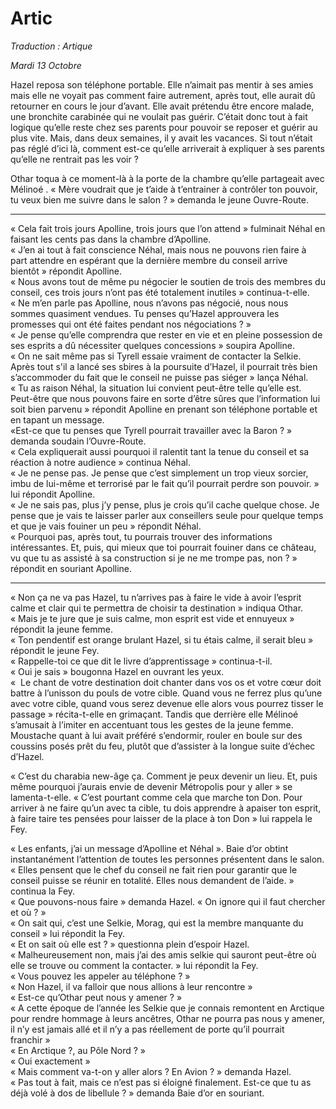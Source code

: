 # Artic

*Traduction : Artique*

_Mardi 13 Octobre_

Hazel reposa son téléphone portable. Elle n’aimait pas mentir à ses amies mais elle ne voyait pas comment faire autrement, après tout, elle aurait dû retourner en cours le jour d’avant. Elle avait prétendu être encore malade, une bronchite carabinée qui ne voulait pas guérir. C’était donc tout à fait logique qu’elle reste chez ses parents pour pouvoir se reposer et guérir au plus vite. Mais, dans deux semaines, il y avait les vacances. Si tout n’était pas réglé d’ici là, comment est-ce qu’elle arriverait à expliquer à ses parents qu’elle ne rentrait pas les voir ?   

Othar toqua à ce moment-là à la porte de la chambre qu’elle partageait avec Mélinoé . 
« Mère voudrait que je t’aide à t’entrainer à contrôler ton pouvoir, tu veux bien me suivre dans le salon ? » demanda le jeune Ouvre-Route. 

---- --------------

« Cela fait trois jours Apolline, trois jours que l’on attend » fulminait Néhal en faisant les cents pas dans la chambre d’Apolline.    
« J’en ai tout à fait conscience Néhal, mais nous ne pouvons rien faire à part attendre en espérant que la dernière membre du conseil arrive bientôt » répondit Apolline.    
« Nous avons tout de même pu négocier le soutien de trois des membres du conseil, ces trois jours n’ont pas été totalement inutiles » continua-t-elle.    
« Ne m’en parle pas Apolline, nous n’avons pas négocié, nous nous sommes quasiment vendues. Tu penses qu’Hazel approuvera les promesses qui ont été faites pendant nos négociations ? »    
« Je pense qu’elle comprendra que rester en vie et en pleine possession de ses esprits a dû nécessiter quelques concessions » soupira Apolline.   
« On ne sait même pas si Tyrell essaie vraiment de contacter la Selkie.  Après tout s'il a lancé ses sbires à la poursuite d’Hazel, il pourrait très bien s’accommoder du fait que le conseil ne puisse pas siéger » lança Néhal.   
« Tu as raison Néhal, la situation lui convient peut-être telle qu’elle est.  Peut-être que nous pouvons faire en sorte d’être sûres que l’information lui soit bien parvenu »     répondit Apolline en prenant son téléphone portable et en tapant un message.   
«Est-ce que tu penses que Tyrell pourrait travailler avec la Baron ? » demanda soudain l’Ouvre-Route.     
« Cela expliquerait aussi pourquoi il ralentit tant la tenue du conseil et sa réaction à notre audience » continua Néhal.   
« Je ne pense pas. Je pense que c’est simplement un trop vieux sorcier, imbu de lui-même et terrorisé par le fait qu’il pourrait perdre son pouvoir. » lui répondit Apolline.  
« Je ne sais pas, plus j’y pense, plus je crois qu’il cache quelque chose. Je pense que je vais te laisser parler aux conseillers seule pour quelque temps et que je vais fouiner un peu » répondit Néhal.    
« Pourquoi pas, après tout, tu pourrais trouver des informations intéressantes. Et, puis, qui mieux que toi pourrait fouiner dans ce château, vu que tu as assisté à sa construction si je ne me trompe pas, non ? » répondit en souriant Apolline.   

---- --------------

« Non ça ne va pas Hazel, tu n’arrives pas à faire le vide à avoir l’esprit calme et clair qui te permettra de choisir ta destination » indiqua Othar.   
« Mais je te jure que je suis calme, mon esprit est vide et ennuyeux » répondit la jeune femme.    
« Ton pendentif est orange brulant Hazel, si tu étais calme, il serait bleu » répondit le jeune Fey.    
« Rappelle-toi ce que dit le livre d’apprentissage » continua-t-il.   
« Oui je sais » bougonna Hazel en ouvrant les yeux.    
«  Le chant de votre destination doit chanter dans vos os et votre cœur doit battre à l’unisson du pouls de votre cible. Quand vous ne ferrez plus qu’une avec votre cible, quand vous serez devenue elle alors vous pourrez tisser le passage » récita-t-elle en grimaçant. Tandis que derrière elle Mélinoé s’amusait à l’imiter en accentuant tous les gestes de la jeune femme. Moustache quant à lui avait préféré s’endormir, rouler en boule sur des coussins posés prêt du feu, plutôt que d’assister à la longue suite d’échec d’Hazel.   

« C’est du charabia new-âge ça. Comment je peux devenir un lieu. Et, puis même pourquoi j’aurais envie de devenir Métropolis pour y aller » se lamenta-t-elle. 
« C’est pourtant comme cela que marche ton Don. Pour arriver à ne faire qu’un avec ta cible, tu dois apprendre à apaiser ton esprit, à faire taire tes pensées pour laisser de la place à ton Don » lui rappela le Fey. 

« Les enfants, j’ai un message d’Apolline et Néhal ». Baie d’or obtint instantanément l’attention de toutes les personnes présentent dans le salon.   
« Elles pensent que le chef du conseil ne fait rien pour garantir que le conseil puisse se réunir en totalité. Elles nous demandent de l’aide. » continua la Fey.   
« Que pouvons-nous faire » demanda Hazel. « On ignore qui il faut chercher et où ? »    
« On sait qui, c’est une Selkie, Morag, qui est la membre manquante du conseil » lui répondit la Fey.   
« Et on sait où elle est ? » questionna plein d’espoir Hazel.   
« Malheureusement non, mais j’ai des amis selkie qui sauront peut-être  où elle se trouve ou comment la contacter. » lui répondit la Fey.   
« Vous pouvez les appeler au téléphone ? »   
« Non Hazel, il va falloir que nous allions à leur rencontre »   
« Est-ce qu’Othar peut nous y amener ? »   
« A cette époque de l’année les Selkie que je connais remontent en Arctique pour rendre hommage à leurs ancêtres, Othar ne pourra pas nous y amener, il n’y est jamais allé et il n’y a pas réellement de porte qu’il pourrait franchir »  
« En Arctique ?, au Pôle Nord ? »   
« Oui exactement »   
« Mais comment va-t-on y aller alors ? En Avion ? » demanda Hazel.   
« Pas tout à fait, mais ce n’est pas si éloigné finalement. Est-ce que tu as déjà volé à dos de libellule ? » demanda Baie d’or en souriant.   
